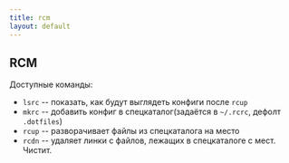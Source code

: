 ```yaml
---
title: rcm
layout: default
---
```

## RCM

Доступные команды:
* `lsrc` -- показать, как будут выглядеть конфиги после `rcup`
* `mkrc` -- добавить конфиг в спецкаталог(задаётся в `~/.rcrc`, дефолт `.dotfiles`)
* `rcup` -- разворачивает файлы из спецкаталога на место
* `rcdn` -- удаляет линки с файлов, лежащих в спецкаталоге с мест. Чистит.

